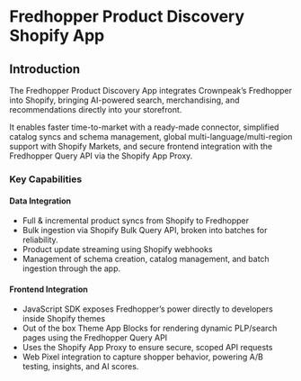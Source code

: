 # Fredhopper Product Discovery Shopify App

## Introduction

The Fredhopper Product Discovery App integrates Crownpeak’s Fredhopper into Shopify, bringing AI-powered search, merchandising, and recommendations directly into your storefront. 

It enables faster time-to-market with a ready-made connector, simplified catalog syncs and schema management, global multi-language/multi-region support with Shopify Markets, and secure frontend integration with the Fredhopper Query API via the Shopify App Proxy.

### Key Capabilities

#### Data Integration 
* Full & incremental product syncs from Shopify to Fredhopper
* Bulk ingestion via Shopify Bulk Query API, broken into batches for reliability.
* Product update streaming using Shopify webhooks
* Management of schema creation, catalog management, and batch ingestion through the app.

#### Frontend Integration
* JavaScript SDK exposes Fredhopper’s power directly to developers inside Shopify themes
* Out of the box Theme App Blocks for rendering dynamic PLP/search pages using the Fredhopper Query API
* Uses the Shopify App Proxy to ensure secure, scoped API requests
* Web Pixel integration to capture shopper behavior, powering A/B testing, insights, and AI scores.

